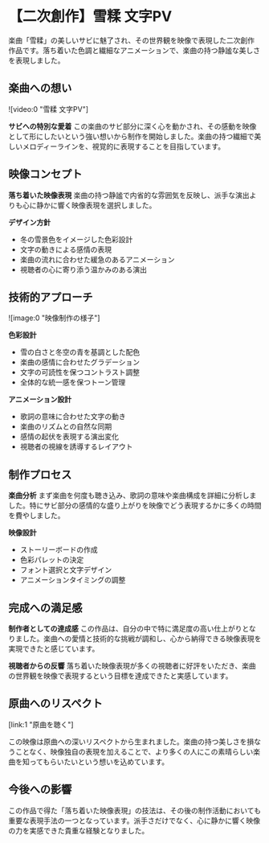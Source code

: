 # 【二次創作】雪糅 文字PV

楽曲「雪糅」の美しいサビに魅了され、その世界観を映像で表現した二次創作作品です。落ち着いた色調と繊細なアニメーションで、楽曲の持つ静謐な美しさを表現しました。

## 楽曲への想い

![video:0 "雪糅 文字PV"]

**サビへの特別な愛着**
この楽曲のサビ部分に深く心を動かされ、その感動を映像として形にしたいという強い想いから制作を開始しました。楽曲の持つ繊細で美しいメロディーラインを、視覚的に表現することを目指しています。

## 映像コンセプト

**落ち着いた映像表現**
楽曲の持つ静謐で内省的な雰囲気を反映し、派手な演出よりも心に静かに響く映像表現を選択しました。

**デザイン方針**

- 冬の雪景色をイメージした色彩設計
- 文字の動きによる感情の表現
- 楽曲の流れに合わせた緩急のあるアニメーション
- 視聴者の心に寄り添う温かみのある演出

## 技術的アプローチ

![image:0 "映像制作の様子"]

**色彩設計**

- 雪の白さと冬空の青を基調とした配色
- 楽曲の感情に合わせたグラデーション
- 文字の可読性を保つコントラスト調整
- 全体的な統一感を保つトーン管理

**アニメーション設計**

- 歌詞の意味に合わせた文字の動き
- 楽曲のリズムとの自然な同期
- 感情の起伏を表現する演出変化
- 視聴者の視線を誘導するレイアウト

## 制作プロセス

**楽曲分析**
まず楽曲を何度も聴き込み、歌詞の意味や楽曲構成を詳細に分析しました。特にサビ部分の感情的な盛り上がりを映像でどう表現するかに多くの時間を費やしました。

**映像設計**

- ストーリーボードの作成
- 色彩パレットの決定
- フォント選択と文字デザイン
- アニメーションタイミングの調整

## 完成への満足感

**制作者としての達成感**
この作品は、自分の中で特に満足度の高い仕上がりとなりました。楽曲への愛情と技術的な挑戦が調和し、心から納得できる映像表現を実現できたと感じています。

**視聴者からの反響**
落ち着いた映像表現が多くの視聴者に好評をいただき、楽曲の世界観を映像で表現するという目標を達成できたと実感しています。

## 原曲へのリスペクト

[link:1 "原曲を聴く"]

この映像は原曲への深いリスペクトから生まれました。楽曲の持つ美しさを損なうことなく、映像独自の表現を加えることで、より多くの人にこの素晴らしい楽曲を知ってもらいたいという想いを込めています。

## 今後への影響

この作品で得た「落ち着いた映像表現」の技法は、その後の制作活動においても重要な表現手法の一つとなっています。派手さだけでなく、心に静かに響く映像の力を実感できた貴重な経験となりました。
